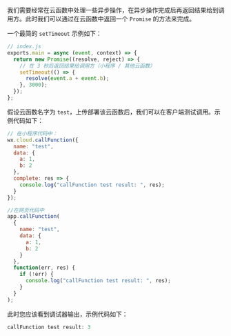 我们需要经常在云函数中处理一些异步操作，在异步操作完成后再返回结果给到调用方。此时我们可以通过在云函数中返回一个 `Promise` 的方法来完成。

一个最简的 `setTimeout` 示例如下：

```js
// index.js
exports.main = async (event, context) => {
  return new Promise((resolve, reject) => {
    // 在 3 秒后返回结果给调用方（小程序 / 其他云函数）
    setTimeout(() => {
      resolve(event.a + event.b);
    }, 3000);
  });
};
```

假设云函数名字为 `test`，上传部署该云函数后，我们可以在客户端测试调用。示例代码如下：

```js
// 在小程序代码中：
wx.cloud.callFunction({
  name: "test",
  data: {
    a: 1,
    b: 2
  },
  complete: res => {
    console.log("callFunction test result: ", res);
  }
});

//在网页代码中
app.callFunction(
  {
    name: "test",
    data: {
      a: 1,
      b: 2
    }
  },
  function(err, res) {
    if (!err) {
      console.log("callFunction test result: ", res);
    }
  }
);
```

此时您应该看到调试器输出，示例代码如下：

```js
callFunction test result: 3
```
